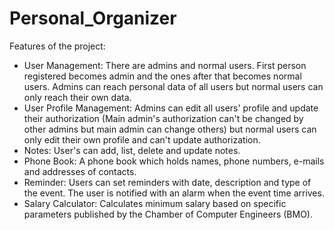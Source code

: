 # Personal_Organizer

Features of the project:
  - User Management: There are admins and normal users. First person registered becomes admin and the ones after that becomes normal users. Admins can reach 
    personal data of all users but normal users can only reach their own data.
  - User Profile Management: Admins can edit all users' profile and update their authorization (Main admin's authorization can't be changed by other 
    admins but main admin can change others) but normal users can only edit their own profile and can't update authorization.
  - Notes: User's can add, list, delete and update notes.
  - Phone Book: A phone book which holds names, phone numbers, e-mails and addresses of contacts.
  - Reminder: Users can set reminders with date, description and type of the event. The user is notified with an alarm when the event time arrives.
  - Salary Calculator: Calculates minimum salary based on specific parameters published by the Chamber of Computer Engineers (BMO).

